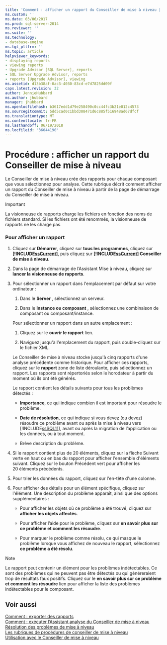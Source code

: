 ```yaml
---
title: 'Comment : afficher un rapport du Conseiller de mise à niveau | Documents Microsoft'
ms.custom: ''
ms.date: 03/06/2017
ms.prod: sql-server-2014
ms.reviewer: ''
ms.suite: ''
ms.technology:
- database-engine
ms.tgt_pltfrm: ''
ms.topic: article
helpviewer_keywords:
- displaying reports
- viewing reports
- Upgrade Advisor [SQL Server], reports
- SQL Server Upgrade Advisor, reports
- reports [Upgrade Advisor], viewing
ms.assetid: d13b38af-0ac3-4030-83cd-e7d7825dd09f
caps.latest.revision: 32
author: JennieHubbard
ms.author: jhubbard
manager: jhubbard
ms.openlocfilehash: b3617edd1d79e258490c0cc44fc3b21e012c4573
ms.sourcegitcommit: 5dd5cad0c1bbd308471d6c885f516948ad67dfcf
ms.translationtype: MT
ms.contentlocale: fr-FR
ms.lasthandoff: 06/19/2018
ms.locfileid: "36044190"
---
```

# <a name="how-to-view-an-upgrade-advisor-report"></a>Procédure : afficher un rapport du Conseiller de mise à niveau
  Le Conseiller de mise à niveau crée des rapports pour chaque composant que vous sélectionnez pour analyse. Cette rubrique décrit comment afficher un rapport du Conseiller de mise à niveau à partir de la page de démarrage du Conseiller de mise à niveau.  
  
> [!IMPORTANT]  
>  La visionneuse de rapports charge les fichiers en fonction des noms de fichiers standard. Si les fichiers ont été renommés, la visionneuse de rapports ne les charge pas.  
  
### <a name="to-view-a-report"></a>Pour afficher un rapport  
  
1.  Cliquez sur **Démarrer**, cliquez sur **tous les programmes**, cliquez sur **[!INCLUDE[ssCurrent](../../includes/sscurrent-md.md)]**, puis cliquez sur  **[!INCLUDE[ssCurrent](../../includes/sscurrent-md.md)] Conseiller de mise à niveau**.  
  
2.  Dans la page de démarrage de l’Assistant Mise à niveau, cliquez sur **lancer la visionneuse de rapports**.  
  
3.  Pour sélectionner un rapport dans l'emplacement par défaut sur votre ordinateur :  
  
    1.  Dans le **Server** , sélectionnez un serveur.  
  
    2.  Dans le **Instance ou composant** , sélectionnez une combinaison de composant ou composant/instance.  
  
     Pour sélectionner un rapport dans un autre emplacement :  
  
    1.  Cliquez sur le **ouvrir le rapport** lien.  
  
    2.  Naviguez jusqu'à l'emplacement du rapport, puis double-cliquez sur le fichier XML.  
  
     Le Conseiller de mise à niveau stocke jusqu'à cinq rapports d'une analyse précédente comme historique. Pour afficher ces rapports, cliquez sur le **rapport** zone de liste déroulante, puis sélectionnez un rapport. Les rapports sont répertoriés selon le horodateur à partir du moment où ils ont été générés.  
  
     Le rapport contient les détails suivants pour tous les problèmes détectés :  
  
    -   **Importance**, ce qui indique combien il est important pour résoudre le problème.  
  
    -   **Date de résolution**, ce qui indique si vous devez (ou devez) résoudre ce problème avant ou après la mise à niveau vers [!INCLUDE[ssSQL11](../../includes/sssql11-md.md)], avant ou après la migration de l’application ou les données, ou à tout moment.  
  
    -   Brève description du problème.  
  
4.  Si le rapport contient plus de 20 éléments, cliquez sur la flèche Suivant verte en haut ou en bas du rapport pour afficher l'ensemble d'éléments suivant. Cliquez sur le bouton Précédent vert pour afficher les 20 éléments précédents.  
  
5.  Pour trier les données du rapport, cliquez sur l'en-tête d'une colonne.  
  
6.  Pour afficher des détails pour un élément spécifique, cliquez sur l'élément. Une description du problème apparaît, ainsi que des options supplémentaires :  
  
    -   Pour afficher les objets où ce problème a été trouvé, cliquez sur **afficher les objets affectés**.  
  
    -   Pour afficher l’aide pour le problème, cliquez sur **en savoir plus sur ce problème et comment les résoudre**.  
  
    -   Pour marquer le problème comme résolu, ce qui masque le problème lorsque vous affichez de nouveau le rapport, sélectionnez **ce problème a été résolu**.  
  
> [!NOTE]  
>  Le rapport peut contenir un élément pour les problèmes indétectables. Ce sont des problèmes qui ne peuvent pas être détectés ou qui généreraient trop de résultats faux positifs. Cliquez sur le **en savoir plus sur ce problème et comment les résoudre** lien pour afficher la liste des problèmes indétectables pour le composant.  
  
## <a name="see-also"></a>Voir aussi  
 [Comment : exporter des rapports](../../../2014/sql-server/install/how-to-export-reports.md)   
 [Comment : exécuter l’Assistant analyse du Conseiller de mise à niveau](../../../2014/sql-server/install/how-to-run-the-upgrade-advisor-analysis-wizard.md)   
 [Résolution des problèmes de mise à niveau](../../../2014/sql-server/install/resolving-upgrade-issues.md)   
 [Les rubriques de procédures de conseiller de mise à niveau](../../../2014/sql-server/install/upgrade-advisor-how-to-topics.md)   
 [Utilisation avec le Conseiller de mise à niveau](../../../2014/sql-server/install/working-with-upgrade-advisor.md)  
  
  